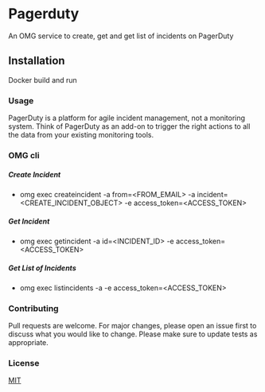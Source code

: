 # Pagerduty
An OMG service to create, get and get list of incidents on PagerDuty

## Installation
Docker build and run

### Usage
PagerDuty is a platform for agile incident management, not a monitoring system. Think of PagerDuty as an add-on to trigger the right actions to all the data from your existing monitoring tools.

### OMG cli

##### Create Incident
- omg exec createincident -a from=<FROM_EMAIL> -a incident=<CREATE_INCIDENT_OBJECT> -e access_token=<ACCESS_TOKEN>
##### Get Incident
- omg exec getincident -a id=<INCIDENT_ID> -e access_token=<ACCESS_TOKEN>
##### Get List of Incidents
- omg exec listincidents -a <ARGUMENTS> -e access_token=<ACCESS_TOKEN>

### Contributing
Pull requests are welcome. For major changes, please open an issue first to discuss what you would like to change.
Please make sure to update tests as appropriate.

### License
[MIT](https://choosealicense.com/licenses/mit/)